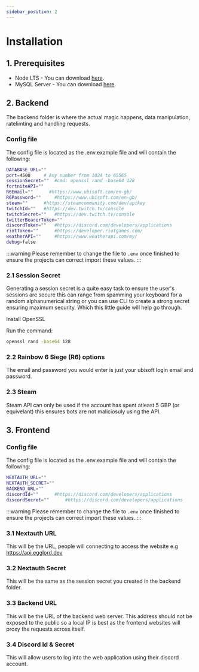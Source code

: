 ```yaml
---
sidebar_position: 2
---
```


# Installation

## 1. Prerequisites

* Node LTS - You can download [here](https://nodejs.org/en).
* MySQL Server - You can download [here](https://dev.mysql.com/downloads/mysql/).

## 2. Backend 

The backend folder is where the actual magic happens, data manipulation, ratelimting and handling requests.

### Config file

The config file is located as the .env.example file and will contain the following:
```sh
DATABASE_URL=""
port=4500     # Any number from 1024 to 65565
sessionSecret=""  #cmd: openssl rand -base64 128
fortniteAPI=""
R6Email=""      #https://www.ubisoft.com/en-gb/
R6Password=""     #https://www.ubisoft.com/en-gb/
steam=""      #https://steamcommunity.com/dev/apikey
twitchId=""   #https://dev.twitch.tv/console
twitchSecret=""   #https://dev.twitch.tv/console
twitterBearerToken=""
discordToken=""   #https://discord.com/developers/applications
riotToken=""      #https://developer.riotgames.com/
weatherAPI=""     #https://www.weatherapi.com/my/
debug=false
```
:::warning
Please remember to change the file to `.env` once finished to ensure the projects can correct import these values.
:::

### 2.1 Session Secret
Generating a session secret is a quite easy task to ensure the user's sessions are secure this can range from spamming your keyboard for a random alphanumerical string or you can use CLI to create a strong secret ensuring maximum security. Which this little guide will help go through.

Install OpenSSL

Run the command: 
```sh
openssl rand -base64 128
```

### 2.2 Rainbow 6 Siege (R6) options

The email and password you would enter is just your ubisoft login email and password.

### 2.3 Steam 

Steam API can only be used if the account has spent atleast 5 GBP (or equivelant) this ensures bots are not maliciosuly using the API.


## 3. Frontend

### Config file

The config file is located as the .env.example file and will contain the following:
```sh
NEXTAUTH_URL=""
NEXTAUTH_SECRET=""
BACKEND_URL=""
discordId=""      #https://discord.com/developers/applications
discordSecret=""      #https://discord.com/developers/applications
```
:::warning
Please remember to change the file to `.env` once finished to ensure the projects can correct import these values.
:::

### 3.1 Nextauth URL
This will be the URL, people will connecting to access the website e.g https://api.egglord.dev

### 3.2 Nextauth Secret
This will be the same as the session secret you created in the backend folder.

### 3.3 Backend URL
This will be the URL of the backend web server. This address should not be exposed to the public so a local IP is best as the frontend websites will proxy the requests across itself.

### 3.4 Discord Id & Secret

This will allow users to log into the web application using their discord account.